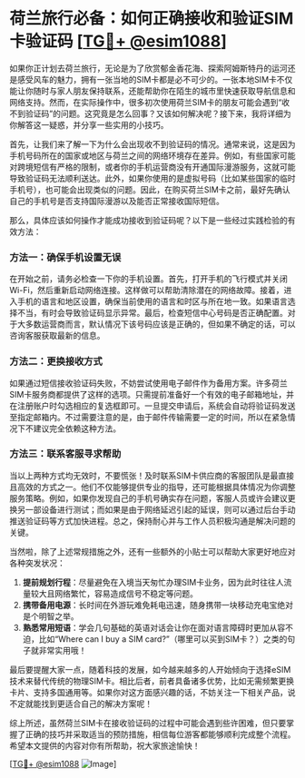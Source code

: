 # 荷兰旅行必备：如何正确接收和验证SIM卡验证码 [[TG💪+ @esim1088](https://t.me/s/esim1088)]

如果你正计划去荷兰旅行，无论是为了欣赏郁金香花海、探索阿姆斯特丹的运河还是感受风车的魅力，拥有一张当地的SIM卡都是必不可少的。一张本地SIM卡不仅能让你随时与家人朋友保持联系，还能帮助你在陌生的城市里快速获取导航信息和网络支持。然而，在实际操作中，很多初次使用荷兰SIM卡的朋友可能会遇到“收不到验证码”的问题。这究竟是怎么回事？又该如何解决呢？接下来，我将详细为你解答这一疑惑，并分享一些实用的小技巧。

首先，让我们来了解一下为什么会出现收不到验证码的情况。通常来说，这是因为手机号码所在的国家或地区与荷兰之间的网络环境存在差异。例如，有些国家可能对跨境短信有严格的限制，或者你的手机运营商没有开通国际漫游服务，这就可能导致验证码无法顺利送达。此外，如果你使用的是虚拟号码（比如某些国家的临时手机号），也可能会出现类似的问题。因此，在购买荷兰SIM卡之前，最好先确认自己的手机号是否支持国际漫游以及能否正常接收国际短信。

那么，具体应该如何操作才能成功接收到验证码呢？以下是一些经过实践检验的有效方法：

### 方法一：确保手机设置无误
在开始之前，请务必检查一下你的手机设置。首先，打开手机的飞行模式并关闭Wi-Fi，然后重新启动网络连接。这样做可以帮助清除潜在的网络故障。接着，进入手机的语言和地区设置，确保当前使用的语言和时区与所在地一致。如果语言选择不当，有时会导致验证码显示异常。最后，检查短信中心号码是否正确配置。对于大多数运营商而言，默认情况下该号码应该是正确的，但如果不确定的话，可以咨询客服获取最新的信息。

### 方法二：更换接收方式
如果通过短信接收验证码失败，不妨尝试使用电子邮件作为备用方案。许多荷兰SIM卡服务商都提供了这样的选项。只需提前准备好一个有效的电子邮箱地址，并在注册账户时勾选相应的复选框即可。一旦提交申请后，系统会自动将验证码发送至指定邮箱内。不过需要注意的是，由于邮件传输需要一定的时间，所以在紧急情况下不建议完全依赖这种方法。

### 方法三：联系客服寻求帮助
当以上两种方式均无效时，不要慌张！及时联系SIM卡供应商的客服团队是最直接且高效的方式之一。他们不仅能够提供专业的指导，还可能根据具体情况为你调整服务策略。例如，如果你发现自己的手机号确实存在问题，客服人员或许会建议更换另一部设备进行测试；而如果是由于网络延迟引起的延误，则可以通过后台手动推送验证码等方式加快进程。总之，保持耐心并与工作人员积极沟通是解决问题的关键。

当然啦，除了上述常规措施之外，还有一些额外的小贴士可以帮助大家更好地应对各种突发状况：

1. **提前规划行程**：尽量避免在入境当天匆忙办理SIM卡业务，因为此时往往人流量较大且网络繁忙，容易造成信号不稳定等问题。
2. **携带备用电源**：长时间在外游玩难免耗电迅速，随身携带一块移动充电宝绝对是个明智之举。
3. **熟悉常用短语**：学会几句基础的英语对话会让你在面对语言障碍时更加从容不迫，比如“Where can I buy a SIM card?”（哪里可以买到SIM卡？）之类的句子就非常实用哦！

最后要提醒大家一点，随着科技的发展，如今越来越多的人开始倾向于选择eSIM技术来替代传统的物理SIM卡。相比后者，前者具备诸多优势，比如无需频繁更换卡片、支持多国通用等。如果你对这方面感兴趣的话，不妨关注一下相关产品，说不定就能找到更适合自己的解决方案呢！

综上所述，虽然荷兰SIM卡在接收验证码的过程中可能会遇到些许困难，但只要掌握了正确的技巧并采取适当的预防措施，相信每位游客都能够顺利完成整个流程。希望本文提供的内容对你有所帮助，祝大家旅途愉快！

[[TG💪+ @esim1088](https://t.me/s/esim1088) ![Image](https://i.postimg.cc/4NQfJmqS/Snipaste-2025-05-13-00-14-12.png)]